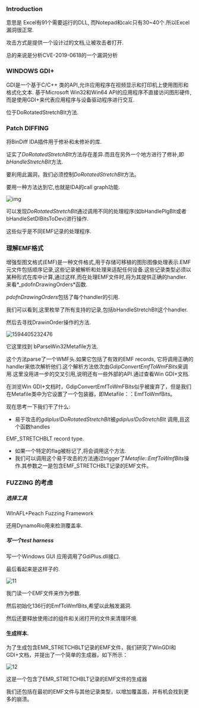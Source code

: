 ### Introduction 

意思是 Excel有91个需要运行的DLL, 而Notepad和calc只有30~40个.所以Excel漏洞很正常.

攻击方式是提供一个设计过的文档,让被攻击者打开.

总的来说是分析CVE-2019-0618的一个漏洞分析



### WINDOWS GDI+

GDI是一个基于C/C++ 类的API,允许应用程序在视频显示和打印机上使用图形和格式化文本. 基于Microsoft Win32和Win64  API的应用程序不直接访问图形硬件,而是使用GDI+来代表应用程序与设备驱动程序进行交互.

位于DoRotatedStretchBIt方法.



### Patch DIFFING

将BinDiff IDA插件用于修补和未修补的库.

证实了*DoRotatedStretchBlt*方法存在差异.而且在另外一个地方进行了修补,即*bHandleStretchBlt*方法.

要利用此漏洞，我们必须控制*DoRotatedStretchBlt*方法。

要用一种方法达到它,也就是IDA的call graph功能.

![img](https://www.ixiacom.com/sites/default/files/inline-images/gdi8.2.png)

可以发现*DoRotatedStretchBlt*通过调用不同的处理程序(如bHandlePlgBlt或者bHandleSetDIBitsToDev)进行操作.

这些似乎是不同EMF记录的处理程序.



### 理解EMF格式

增强型图文格式(EMF)是一种文件格式,用于存储可移植的图形图像处理表示.EMF元文件包括顺序记录,这些记录被解析和处理来适配任何设备.这些记录类型必须以某种形式在库中计算,通过这样,而在处理EMF文件时,将为其提供正确的handler. 来看*_pdofnDrawingOrders*函数.

*pdofnDrawingOrders*包括了每个handler的引用.

我们可以看到,这里枚举了所有支持的记录,包括bHandleStretchBlt这个handler.

然后去寻找DrawinOrder操作的方法.

![1594405232476](C:\Users\59634\AppData\Roaming\Typora\typora-user-images\1594405232476.png)

它这里找到 bParseWin32Metafile方法.

这个方法parse了一个WMF头.如果它包括了有效的EMF records, 它将调用正确的handler来依次解析他们.这个解析方法依次由*GdipConvertEmfToWmFBits*来调用.这里没用进一步的交叉引用,说明还有一些外部的API.通过查看Win GDI+文档.

在浏览Win GDI+文档时，GdipConvertEmfToWmFBits似乎被废弃了，但是我们在Metafile类中为它设置了一个包装器，即Metafile：：EmfToWmfBits。



现在思考一下我们干了什么:

* 易于攻击的*gdiplus!DoRotatedStretchBlt*被*gdiplus!DoStretchBlt* 调用,且这个函数handles

EMF_STRETCHBLT record type.

* 如果一个特定的flag被标记了,将会调用这个方法.
* 我们可以调用这个易于攻击的方法通过trigger了*Metafile::EmfToWmfBits*操作.其参数之一是包含EMF_STRETCHBLT记录的EMF文件。



### FUZZING 的考虑

##### 选择工具

WInAFL+Peach Fuzzing Framework

还用DynamoRio用来检测覆盖率.

##### 写一个test harness

写一个Windows GUI 应用调用了GdiPlus.dll接口.

最后看起来是这样子的.

![11](https://www.ixiacom.com/sites/default/files/inline-images/gdi11.png)

我门读一个EMF文件来作为参数.

然后初始化136行的EmfToWmfBits,希望以此触发漏洞.

然后还要释放使用过的组件和关闭打开的文件来清理环境.

#### 生成样本.

为了生成包含EMR_STRETCHBLT记录的EMF文件，我们研究了WinGDI和GDI+文档，并提出了一个简单的生成器，如下所示：

![12](https://www.ixiacom.com/sites/default/files/inline-images/gdi12.png)

这是一个包含了EMR_STRETCHBLT记录的EMF文件的生成器

我们还包括在最初的EMF文件与其他记录类型，以增加覆盖面，并有机会找到更多的崩溃。

#### 